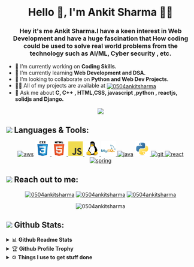 
<h1 align="center">Hello 👋, I'm Ankit Sharma 🎯️🚀️</h1>
<h3 align="center">Hey it's me Ankit Sharma.I have a keen interest in Web Development and have a huge fascination that How coding could be used to solve real world problems from the technology such as AI/ML, Cyber security , etc.</h3>

- 🔭 I’m currently working on **Coding Skills.**
- 🌱 I’m currently learning **Web Development and DSA.**
- 👯 I’m looking to collaborate on **Python and Web Dev Projects.**
- 👨‍💻 All of my projects are available at <a href="https://github.com/0504ankitsharma?tab=repositories" target="blank"><img align="center" src="https://raw.githubusercontent.com/rahuldkjain/github-profile-readme-generator/master/src/images/icons/Social/github.svg" alt="0504ankitsharma" height="30" width="40" /></a>
- 💬 Ask me about **C, C++ , HTML,CSS, javascript ,python , reactjs, solidjs and Django.**

<p align="center">
   <img align="center" src="https://github-readme-streak-stats.herokuapp.com/?user=0504ankitsharma&theme=radical&hide_border=true"/>
</p>

## <img src="https://media.giphy.com/media/j2pOGeGYKe2xCCKwfi/giphy.gif" width="40"> **Languages & Tools:**

<p align="center"> 
<a href="https://aws.amazon.com" target="_blank"><img src="https://cdn.jsdelivr.net/gh/devicons/devicon/icons/amazonwebservices/amazonwebservices-plain-wordmark.svg" alt="aws" width="40" height="40"/></a> <a href="https://www.w3schools.com/css/" target="_blank"> <img src="https://raw.githubusercontent.com/devicons/devicon/master/icons/css3/css3-original-wordmark.svg" alt="css3" width="40" height="40"/> </a> </a> <a href="https://www.w3.org/html/" target="_blank"> <img src="https://raw.githubusercontent.com/devicons/devicon/master/icons/html5/html5-original-wordmark.svg" alt="html5" width="40" height="40"/> </a><a href="https://developer.mozilla.org/en-US/docs/Web/JavaScript" target="_blank"> <img src="https://raw.githubusercontent.com/devicons/devicon/master/icons/javascript/javascript-original.svg" alt="javascript" width="40" height="40"/> </a> 	<a href="https://www.linux.org/" target="_blank"> <img src="https://raw.githubusercontent.com/devicons/devicon/master/icons/linux/linux-original.svg" alt="linux" width="40" height="40"/> </a> <a href="https://www.mysql.com/" target="_blank"> <img src="https://raw.githubusercontent.com/devicons/devicon/master/icons/mysql/mysql-original-wordmark.svg" alt="mysql" width="40" height="40"/> </a>
<a href="https://www.java.com/en/" target="_blank"> <img src="https://cdn.jsdelivr.net/gh/devicons/devicon/icons/java/java-original.svg"  alt="java" width="40" height="40" /></a> </a><a href="https://www.python.org" target="_blank"> <img src="https://raw.githubusercontent.com/devicons/devicon/master/icons/python/python-original.svg" alt="python" width="40" height="40"/> </a><a href="https://git-scm.com/" target="_blank"><img src="https://cdn.jsdelivr.net/gh/devicons/devicon/icons/git/git-original.svg" alt="git" width="40" height="40"/> </a><a href="https://reactjs.org/" target="_blank"><img src="https://cdn.jsdelivr.net/gh/devicons/devicon/icons/react/react-original.svg" alt="react" width="40" height="40"/> </a><a href="https://spring.io/" target="_blank"><img src="https://cdn.jsdelivr.net/gh/devicons/devicon/icons/spring/spring-original.svg" alt="spring" width="40" height="40"/> </a>
</p>

## <img src="https://media.giphy.com/media/LnQjpWaON8nhr21vNW/giphy.gif" width="40"> **Reach out to me:** ️

<p align="center">
<a href="https://linkedin.com/in/0504ankitsharma" target="_blank"><img align="center" src="https://img.shields.io/badge/-LinkedIn-0e76a8?style=flat-square&logo=Linkedin&logoColor=white" alt="0504ankitsharma" /></a>
<a href="ankitsharma.vercel.app" target="_blank"><img align="center" src="https://img.shields.io/badge/Website-3b5998?style=flat-square&logo=google-chrome&logoColor=white" alt="0504ankitsharma" /></a>
<a href="mailto: 0504ankitsharma@gmail.com" target="_blank"><img align="center" src="https://img.shields.io/badge/-Gmail-EA4335?style=flat-square&logo=Gmail&logoColor=white" alt="0504ankitsharma" /></a>
<p align="center"> <img src="https://komarev.com/ghpvc/?username=0504ankitsharma&label=Visitors&color=0088cc&style=flat-square" alt="0504ankitsharma" /> </p>

## <img src="https://media.giphy.com/media/ZCN6F3FAkwsyOGU2RS/giphy.gif" width="40"> **Github Stats:**

<details>
  <summary>📊 <b>Github Readme Stats</b></summary>
 <br />
 <p align="center">
  <a href="https://github.com/0504ankitsharma">
   <img width="430" align="center" src="https://github-readme-stats.vercel.app/api?username=0504ankitsharma&show_icons=true&theme=radical&count_private=true">
  </a>
  <a href="https://github.com/0504ankitsharma/github-readme-stats">
    <img align="center" src="https://github-readme-stats.anuraghazra1.vercel.app/api/top-langs/?username=0504ankitsharma&layout=compact&theme=radical&langs_count=6" />
  </a>
 </p>
</details>

<details>
 <summary>🏆 <b>Github Profile Trophy</b></summary>
 <br />
 <p align="center">
  <a href="https://github.com/ryo-ma/github-profile-trophy">
   <img src="https://github-profile-trophy.vercel.app/?username=0504ankitsharma&column=8&theme=darkhub"/>
  </a>
 </p>
</details>


<details>
  <br />
  <summary>⚙️ <b> Things I use to get stuff done</b></summary>
  	<ul>
  	   <li><b>OS:</b> Windows 11 </li>
	     <li><b>Laptop: </b> MSI Bravo 15 (AMD RYZEN 5)</li>
  	   <li><b>Browser: </b> Firefox Web Browser</li>
	     <li><b>Code Editor:</b> VSCode - The best editor out there.</li>
	     <li><b>To Stay Updated:</b> Linkedin </li>
	    <br />
	</ul>
</details>
